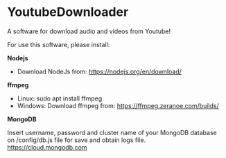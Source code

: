 # YoutubeDownloader
A software for download audio and videos from Youtube!

For use this software, please install:

**Nodejs**
 
 - Download NodeJs from: https://nodejs.org/en/download/

**ffmpeg**

 - Linux: sudo apt install ffmpeg
 - Windows: Download ffmpeg from: https://ffmpeg.zeranoe.com/builds/

**MongoDB**

Insert username, password and cluster name of your MongoDB database on /config/db.js file for save and obtain logs file.
https://cloud.mongodb.com
